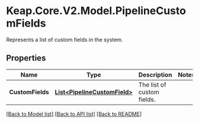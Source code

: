 # Keap.Core.V2.Model.PipelineCustomFields
Represents a list of custom fields in the system.

## Properties

Name | Type | Description | Notes
------------ | ------------- | ------------- | -------------
**CustomFields** | [**List&lt;PipelineCustomField&gt;**](PipelineCustomField.md) | The list of custom fields. | 

[[Back to Model list]](../README.md#documentation-for-models) [[Back to API list]](../README.md#documentation-for-api-endpoints) [[Back to README]](../README.md)

